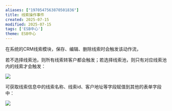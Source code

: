 ```yaml
---
aliases: ["1970547563870501836"]
title: 线索操作事件
created: 2025-07-15
modified: 2025-07-15
tags: ['ESB中心']
theme: ESB中心
---
```


在系统的CRM线索模块，保存、编辑、删除线索时会触发该动作流，

若不选择线索池，则所有线索转客户都会触发；若选择线索池，则只有对应线索池内的线索才会触发：

![](7aaf9c9ee5fd35af4d9c6e30e2450077.jpg)

可获取线索信息中的线索名称、线索id、客户地址等字段赋值到其他的表单字段中：

![](1c9de8b71a6c56c30091b76b4dfb0f8d.jpg)